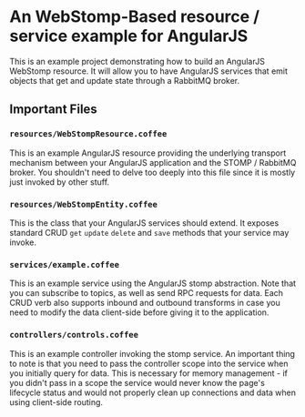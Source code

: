 # An WebStomp-Based resource / service example for AngularJS
This is an example project demonstrating how to build an AngularJS WebStomp resource. It will allow you to have AngularJS services that emit objects that get and update state through a RabbitMQ broker.

## Important Files
### `resources/WebStompResource.coffee`
This is an example AngularJS resource providing the underlying transport mechanism between your AngularJS application and the STOMP / RabbitMQ broker. You shouldn't need to delve too deeply into this file since it is mostly just invoked by other stuff.

### `resources/WebStompEntity.coffee`
This is the class that your AngularJS services should extend. It exposes  standard CRUD `get` `update` `delete` and `save` methods that your service may invoke.

### `services/example.coffee`
This is an example service using the AngularJS stomp abstraction. Note that you can subscribe to topics, as well as send RPC requests for data. Each CRUD verb also supports inbound and outbound transforms in case you need to modify the data client-side before giving it to the application.

### `controllers/controls.coffee`
This is an example controller invoking the stomp service. An important thing to note is that you need to pass the controller scope into the service when you initially query for data. This is necessary for memory management - if you didn't pass in a scope the service would never know the page's lifecycle status and would not properly clean up connections and data when using client-side routing.